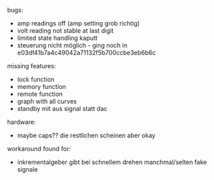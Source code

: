 bugs:
* amp readings off (amp setting grob richtig)
* volt reading not stable at last digit
* limited state handling kaputt
* steuerung nicht möglich - ging noch in e03df41b7a4c49042a71132f5b700ccbe3eb6b6c

missing features:
* lock function
* memory function
* remote function
* graph with all curves
* standby mit aus signal statt dac

hardware:
* maybe caps?? die restlichen scheinen aber okay

workaround found for:
* inkrementalgeber gibt bei schnellem drehen manchmal/selten fake signale
